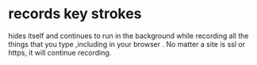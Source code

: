 # records key strokes
hides itself and continues to run in the background while recording all the things that you type ,including in your browser . No matter a site is ssl or https, it will continue recording.
